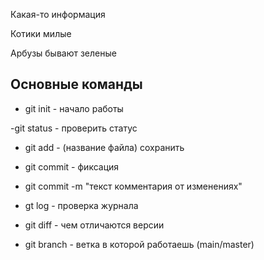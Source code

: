 Какая-то информация

Котики милые

Арбузы бывают зеленые

## Основные команды ##

- git init - начало работы 

-git status - проверить статус

- git add - (название файла) сохранить

- git commit - фиксация 

- git commit -m "текст комментария от изменениях"

- gt log - проверка журнала

- git diff - чем отличаются  версии

- git branch - ветка в которой работаешь (main/master)